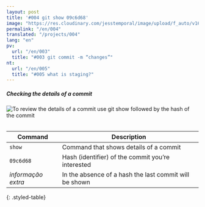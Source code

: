 ```yaml
---
layout: post
title: '#004 git show 09c6d68'
image: "https://res.cloudinary.com/jesstemporal/image/upload/f_auto/v1642878593/gitfichas/en/004/thumbnail_osbrfq.jpg"
permalink: "/en/004"
translated: "/projects/004"
lang: "en"
pv:
  url: "/en/003"
  title: "#003 git commit -m “changes”"
nt:
  url: "/en/005"
  title: "#005 what is staging?"
---
```

##### Checking the details of a commit

<img alt="To review the details of a commit use git show followed by the hash of the commit" src="https://res.cloudinary.com/jesstemporal/image/upload/v1642878593/gitfichas/en/004/full_hbpynx.jpg"><br><br>

| Command | Description |
|---------|-------------|
| `show` | Command that shows details of a commit |
| `09c6d68` | Hash (identifier) of the commit you’re interested |
| _informação extra_ | In the absence of a hash the last commit will be shown |
{: .styled-table}